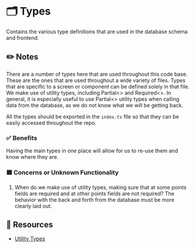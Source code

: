# 🗂 Types

Contains the various type definitions that are used in the database schema and frontend.

## ✏️ Notes

There are a number of types here that are used throughout this code base. These are the ones that are used throughout a wide variety of files. Types that are specific to a screen or component can be defined solely in that file. We make use of utility types, including Partial<> and Required<>. In general, it is especially useful to use Partial<> utility types when calling data from the database, as we do not know what we will be getting back.

All the types should be exported in the `index.ts` file so that they can be easily accessed throughout the repo.

### ✅ Benefits

Having the main types in one place will allow for us to re-use them and know where they are.

### 🟥 Concerns or Unknown Functionality

1. When do we make use of utility types, making sure that at some points fields are required and at other points fields are not required? The behavior with the back and forth from the database must be more clearly laid out.

## 🔗 Resources

-   [Utility Types](https://www.typescriptlang.org/docs/handbook/utility-types.html)
